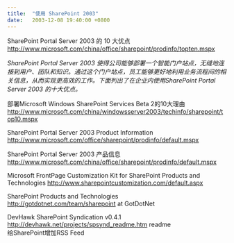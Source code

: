 ```yaml
---
title:  "使用 SharePoint 2003"
date:   2003-12-08 19:40:00 +0800
---
```


SharePoint Portal Server 2003 的 10 大优点 http://www.microsoft.com/china/office/sharepoint/prodinfo/topten.mspx

_SharePoint Portal Server 2003 使得公司能够部署一个智能门户站点，无缝地连接到用户、团队和知识。通过这个门户站点，员工能够更好地利用业务流程间的相关信息，从而实现更高效的工作。下面列出了在企业内使用SharePoint Portal Server 2003 的十大优点。_  

部署Microsoft Windows SharePoint Services Beta 2的10大理由 http://www.microsoft.com/china/windowsserver2003/techinfo/sharepoint/top10.mspx

SharePoint Portal Server 2003 Product Information http://www.microsoft.com/office/sharepoint/prodinfo/default.mspx

SharePoint Portal Server 2003 产品信息 http://www.microsoft.com/china/office/sharepoint/prodinfo/default.mspx

Microsoft FrontPage Customization Kit for SharePoint Products and Technologies http://www.sharepointcustomization.com/default.aspx

SharePoint Products and Technologies http://gotdotnet.com/team/sharepoint  at GotDotNet  

DevHawk SharePoint Syndication v0.4.1 http://devhawk.net/projects/spsynd_readme.htm  readme  
给SharePoint增加RSS Feed  

